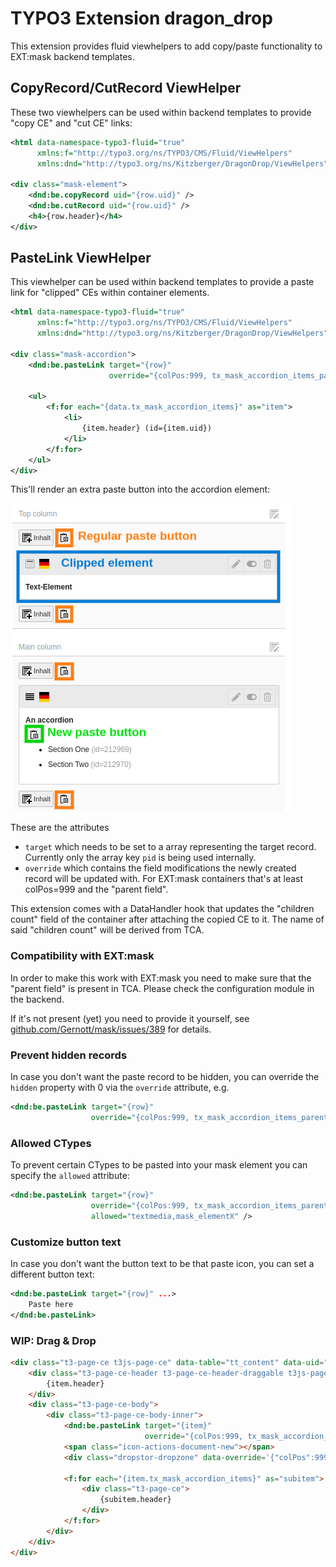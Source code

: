 # TYPO3 Extension dragon_drop

This extension provides fluid viewhelpers to add copy/paste functionality to EXT:mask backend templates.

## CopyRecord/CutRecord ViewHelper

These two viewhelpers can be used within backend templates to provide "copy CE" and "cut CE" links:

```xml
<html data-namespace-typo3-fluid="true"
      xmlns:f="http://typo3.org/ns/TYPO3/CMS/Fluid/ViewHelpers"
      xmlns:dnd="http://typo3.org/ns/Kitzberger/DragonDrop/ViewHelpers">

<div class="mask-element">
    <dnd:be.copyRecord uid="{row.uid}" />
    <dnd:be.cutRecord uid="{row.uid}" />
    <h4>{row.header}</h4>
</div>
```

## PasteLink ViewHelper

This viewhelper can be used within backend templates to provide a paste link for "clipped" CEs within container elements.

```xml
<html data-namespace-typo3-fluid="true"
      xmlns:f="http://typo3.org/ns/TYPO3/CMS/Fluid/ViewHelpers"
      xmlns:dnd="http://typo3.org/ns/Kitzberger/DragonDrop/ViewHelpers">

<div class="mask-accordion">
    <dnd:be.pasteLink target="{row}"
                      override="{colPos:999, tx_mask_accordion_items_parent: row.uid}" />

    <ul>
        <f:for each="{data.tx_mask_accordion_items}" as="item">
            <li>
                {item.header} (id={item.uid})
            </li>
        </f:for>
    </ul>
</div>
```

This'll render an extra paste button into the accordion element:

![page module](Documentation/Images/page-module.png)

These are the attributes

* `target` which needs to be set to a array representing the target record. Currently only the array key `pid` is being used internally.
* `override` which contains the field modifications the newly created record will be updated with. For EXT:mask containers that's at least colPos=999 and the "parent field".

This extension comes with a DataHandler hook that updates the "children count" field of the container after attaching the copied CE to it. The name of said "children count" will be derived from TCA.

### Compatibility with EXT:mask

In order to make this work with EXT:mask you need to make sure that the "parent field" is present in TCA. Please check the configuration module in the backend.

If it's not present (yet) you need to provide it yourself, see [github.com/Gernott/mask/issues/389](https://github.com/Gernott/mask/issues/389) for details.

### Prevent hidden records

In case you don't want the paste record to be hidden, you can override the `hidden` property with 0 via the `override` attribute, e.g.

```xml
<dnd:be.pasteLink target="{row}"
                  override="{colPos:999, tx_mask_accordion_items_parent: row.uid, hidden:0}" />
```

### Allowed CTypes

To prevent certain CTypes to be pasted into your mask element you can specify the `allowed` attribute:

```xml
<dnd:be.pasteLink target="{row}"
                  override="{colPos:999, tx_mask_accordion_items_parent: row.uid}"
                  allowed="textmedia,mask_elementX" />
```

### Customize button text

In case you don't want the button text to be that paste icon, you can set a different button text:

```xml
<dnd:be.pasteLink target="{row}" ...>
    Paste here
</dnd:be.pasteLink>
```

### WIP: Drag & Drop

```html
<div class="t3-page-ce t3js-page-ce" data-table="tt_content" data-uid="{item.uid}">
    <div class="t3-page-ce-header t3-page-ce-header-draggable t3js-page-ce-draghandle">
        {item.header}
    </div>
    <div class="t3-page-ce-body">
        <div class="t3-page-ce-body-inner">
            <dnd:be.pasteLink target="{item}"
                              override="{colPos:999, tx_mask_accordion_items_parent: item.uid}" />
            <span class="icon-actions-document-new"></span>
            <div class="dropstor-dropzone" data-override='{"colPos":999,"tx_mask_accordion_items_parent":213090}'>Dropzone!</div>

            <f:for each="{item.tx_mask_accordion_items}" as="subitem">
                <div class="t3-page-ce">
                    {subitem.header}
                </div>
            </f:for>
        </div>
    </div>
</div>
```
